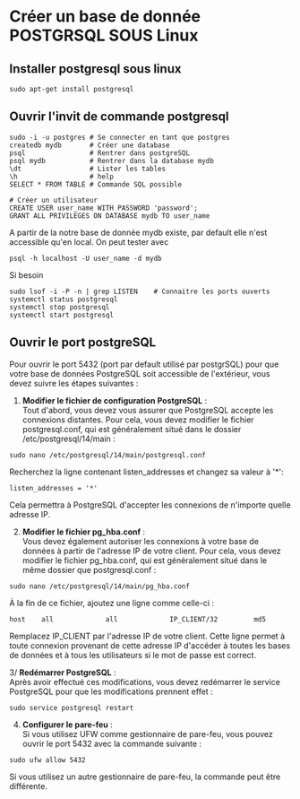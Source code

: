 # Créer un base de donnée POSTGRSQL SOUS Linux

## Installer postgresql sous linux
```
sudo apt-get install postgresql
```

## Ouvrir l'invit de commande postgresql
```
sudo -i -u postgres # Se connecter en tant que postgres
createdb mydb       # Créer une database
psql                # Rentrer dans postgreSQL
psql mydb           # Rentrer dans la database mydb
\dt                 # Lister les tables
\h                  # help
SELECT * FROM TABLE # Commande SQL possible 

# Créer un utilisateur
CREATE USER user_name WITH PASSWORD 'password';
GRANT ALL PRIVILEGES ON DATABASE mydb TO user_name
```

A partir de la notre base de donnée mydb existe, par default elle n'est accessible qu'en local. On peut tester avec 
```
psql -h localhost -U user_name -d mydb
```

Si besoin 
```
sudo lsof -i -P -n | grep LISTEN    # Connaitre les ports ouverts
systemctl status postgresql
systemctl stop postgresql
systemctl start postgresql
```

## Ouvrir le port postgreSQL
Pour ouvrir le port 5432 (port par default utilisé par postgrSQL) pour que votre base de données PostgreSQL soit accessible de l'extérieur, vous devez suivre les étapes suivantes :

1. **Modifier le fichier de configuration PostgreSQL** :  
Tout d'abord, vous devez vous assurer que PostgreSQL accepte les connexions distantes. Pour cela, vous devez modifier le fichier postgresql.conf, qui est généralement situé dans le dossier /etc/postgresql/14/main :

```
sudo nano /etc/postgresql/14/main/postgresql.conf
````
Recherchez la ligne contenant listen_addresses et changez sa valeur à '*':

```
listen_addresses = '*'
```
Cela permettra à PostgreSQL d'accepter les connexions de n'importe quelle adresse IP.
  
  
2. **Modifier le fichier pg_hba.conf** :  
Vous devez également autoriser les connexions à votre base de données à partir de l'adresse IP de votre client. Pour cela, vous devez modifier le fichier pg_hba.conf, qui est généralement situé dans le même dossier que postgresql.conf :

```
sudo nano /etc/postgresql/14/main/pg_hba.conf
```
À la fin de ce fichier, ajoutez une ligne comme celle-ci :

```
host    all             all             IP_CLIENT/32         md5
```
Remplacez IP_CLIENT par l'adresse IP de votre client. Cette ligne permet à toute connexion provenant de cette adresse IP d'accéder à toutes les bases de données et à tous les utilisateurs si le mot de passe est correct.

3/ **Redémarrer PostgreSQL** :  
Après avoir effectué ces modifications, vous devez redémarrer le service PostgreSQL pour que les modifications prennent effet :

```
sudo service postgresql restart
````

4. **Configurer le pare-feu** :  
Si vous utilisez UFW comme gestionnaire de pare-feu, vous pouvez ouvrir le port 5432 avec la commande suivante :

```
sudo ufw allow 5432
```
Si vous utilisez un autre gestionnaire de pare-feu, la commande peut être différente.
